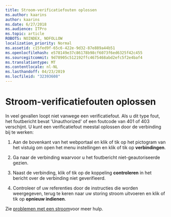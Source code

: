 ```yaml
---
title: Stroom-verificatiefouten oplossen
ms.author: kaarins
author: kaarins
ms.date: 6/27/2018
ms.audience: ITPro
ms.topic: article
ROBOTS: NOINDEX, NOFOLLOW
localization_priority: Normal
ms.assetid: c15fed9f-65c6-422e-9d32-87e889a44b51
ms.openlocfilehash: e578149e37c86178b98cf6073f6ed6325f42c455
ms.sourcegitcommit: 9d78905c512192ffc4675468abd2efc5f2e4baf4
ms.translationtype: MT
ms.contentlocale: nl-NL
ms.lasthandoff: 04/23/2019
ms.locfileid: "32393608"
---
```

# <a name="troubleshoot-flow-authentication-errors"></a>Stroom-verificatiefouten oplossen

In veel gevallen loopt niet vanwege een verificatiefout. Als u dit type fout, het foutbericht bevat 'Unauthorized' of een foutcode van 401 of 403 verschijnt. U kunt een verificatiefout meestal oplossen door de verbinding bij te werken:
  
1. Aan de bovenkant van het webportaal en klik of tik op het pictogram van het vistuig om open het menu instellingen en klik of tik op **verbindingen**.
    
2. Ga naar de verbinding waarvoor u het foutbericht niet-geautoriseerde gezien.
    
3. Naast de verbinding, klik of tik op de koppeling **controleren** in het bericht over de verbinding niet geverifieerd. 
    
4. Controleer of uw referenties door de instructies die worden weergegeven, terug te keren naar uw storing stroom uitvoeren en klik of tik op **opnieuw indienen**.
    
Zie [problemen met een stroom](https://go.microsoft.com/fwlink/?linkid=872110)voor meer hulp.
  

